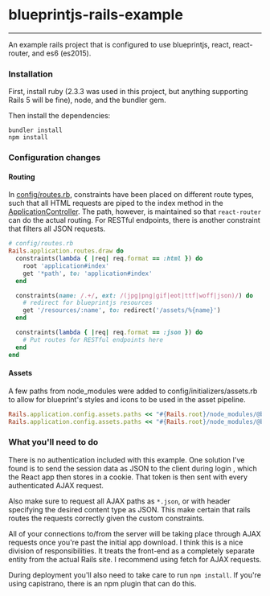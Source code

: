 # blueprintjs-rails-example
---

An example rails project that is configured to use blueprintjs, react,
react-router, and es6 (es2015).

### Installation

First, install ruby (2.3.3 was used in this project, but anything supporting
Rails 5 will be fine), node, and the bundler gem.

Then install the dependencies:

```shell
bundler install
npm install
```

### Configuration changes

#### Routing

In [config/routes.rb](config/routes.rb), constraints have been placed on different
route types, such that all HTML requests are piped to the index method in
the [ApplicationController](app/controllers/application_controller.rb). The path,
however, is maintained so that `react-router` can do the actual routing. For
RESTful endpoints, there is another constraint that filters all JSON requests.

```ruby
# config/routes.rb
Rails.application.routes.draw do
  constraints(lambda { |req| req.format == :html }) do
    root 'application#index'
    get '*path', to: 'application#index'
  end

  constraints(name: /.+/, ext: /(jpg|png|gif|eot|ttf|woff|json)/) do
    # redirect for blueprintjs resources
    get '/resources/:name', to: redirect('/assets/%{name}')
  end

  constraints(lambda { |req| req.format == :json }) do
    # Put routes for RESTful endpoints here
  end
end
```

#### Assets

A few paths from node_modules were added to config/initializers/assets.rb to
allow for blueprint's styles and icons to be used in the asset pipeline.

```ruby
Rails.application.config.assets.paths << "#{Rails.root}/node_modules/@blueprintjs/core/dist/"
Rails.application.config.assets.paths << "#{Rails.root}/node_modules/@blueprintjs/core/resources/"
```

### What you'll need to do

There is no authentication included with this example. One solution I've found
is to send the session data as JSON to the client during login , which the React
app then stores in a cookie. That token is then sent with every authenticated
AJAX request.

Also make sure to request all AJAX paths as `*.json`, or with header
specifying the desired content type as JSON. This make certain that rails routes
the requests correctly given the custom constraints.

All of your connections to/from the server will be taking place through AJAX
requests once you're past the initial app download. I think this is a nice
division of responsibilities. It treats the front-end as a completely separate
entity from the actual Rails site. I recommend using fetch for AJAX requests.

During deployment you'll also need to take care to run `npm install`. If you're
using capistrano, there is an npm plugin that can do this.
